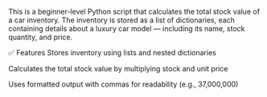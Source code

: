 This is a beginner-level Python script that calculates the total stock value of a car inventory. The inventory is stored as a list of dictionaries, each containing details about a luxury car model — including its name, stock quantity, and price.

✅ Features
Stores inventory using lists and nested dictionaries

Calculates the total stock value by multiplying stock and unit price

Uses formatted output with commas for readability (e.g., 37,000,000)
